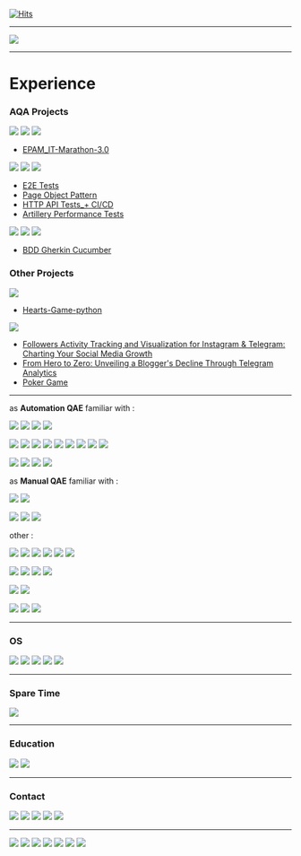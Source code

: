 
[![Hits](https://hits.seeyoufarm.com/api/count/incr/badge.svg?url=https%3A%2F%2Fgithub.com%2Fanhelina-lunova%2F&count_bg=%23DC4589&title_bg=%23A180FB&icon=&icon_color=%238E6D6D&title=hits&edge_flat=false)](https://hits.seeyoufarm.com)

---

![](https://github-profile-trophy.vercel.app/?username=anhelina-lunova&theme=onedark&no-bg=true)

---
# Experience

### AQA Projects

[![](https://img.shields.io/badge/Python-ffde57?logo=python&logoColor=4584b6)]() 
[![](https://img.shields.io/badge/pytest-white?logo=pytest&logoColor=)]()
[![](https://img.shields.io/badge/Playwright-bb544a?logo=Playwright&logoColor=68ac41)]()
- [EPAM_IT-Marathon-3.0](https://github.com/anhelina-lunova/EPAM_IT-Marathon-3.0)

[![](https://img.shields.io/badge/Cypress-gray?logo=cypress&logoColor=)]()
[![](https://img.shields.io/badge/JavaScript-323330?logo=javascript&logoColor=)]()
[![](https://img.shields.io/badge/Node.js-303030?logo=nodedotjs&logoColor=3c873a)]()
- [E2E Tests](https://github.com/anhelina-lunova/Cypress-E2E-Tests)
- [Page Object Pattern](https://github.com/anhelina-lunova/Cypress-Page-Object-Pattern)
- [HTTP API Tests_+ CI/CD](https://github.com/anhelina-lunova/Cypress-HTTP-API-Tests_CI-CD)
- [Artillery Performance Tests](https://github.com/anhelina-lunova/Artillery-Performance-Tests)

[![](https://img.shields.io/badge/Cucumber-F3FBF4?logo=cucumber&logoColor=00A818)]()
[![](https://img.shields.io/badge/JavaScript-323330?logo=javascript&logoColor=)]()
[![](https://img.shields.io/badge/Node.js-303030?logo=nodedotjs&logoColor=3c873a)]()
- [BDD Gherkin Cucumber](https://github.com/anhelina-lunova/BDD-Gherkin-Cucumber)

### Other Projects

[![](https://img.shields.io/badge/Python-ffde57?logo=python&logoColor=4584b6)]()
- [Hearts-Game-python](https://github.com/anhelina-lunova/Hearts-Game-python)

[![](https://img.shields.io/badge/Google_Sheets-B1DFC9?logo=google-sheets&logoColor=23A566)]()
- [Followers Activity Tracking and Visualization for Instagram & Telegram: Charting Your Social Media Growth](https://docs.google.com/spreadsheets/d/1PJ_Lt4JI1DV1i2FFNkLfWX-A0y1YPIkvdkw5I4u1_8c/)
- [From Hero to Zero: Unveiling a Blogger's Decline Through Telegram Analytics](https://docs.google.com/spreadsheets/d/1B9S5YdpZwFf1SdfC0B3YG55x7lnxtkEyJDZO2kCEsDA/)
- [Poker Game](https://docs.google.com/spreadsheets/d/1-v1CfSJl_dX9F8ruMRk5KdnKXWKCoQOlULotSU6gQwk/)

---

as **Automation QAE** familiar with :

[![](https://img.shields.io/badge/Python-ffde57?logo=python&logoColor=4584b6)]()
[![](https://img.shields.io/badge/pytest-white?logo=pytest&logoColor=)]()
[![](https://img.shields.io/badge/Playwright-bb544a?logo=Playwright&logoColor=68ac41)]()
[![](https://img.shields.io/badge/PyCharm-c0ccba?&logo=PyCharm&logoColor=4B4A16)]()

[![](https://img.shields.io/badge/Google_Chrome-34a853?logo=Google-chrome&logoColor=white)]()
[![](https://img.shields.io/badge/HTML5-ebebeb?logo=html5&logoColor=)]()
[![](https://img.shields.io/badge/CSS3-ebebeb?logo=css3&logoColor=264de4)]()
[![](https://img.shields.io/badge/JavaScript-323330?logo=javascript&logoColor=)]()
[![](https://img.shields.io/badge/Node.js-303030?logo=nodedotjs&logoColor=3c873a)]()
[![](https://img.shields.io/badge/npm-white?logo=npm&logoColor=cb3837)]()
[![](https://img.shields.io/badge/Cypress-gray?logo=cypress&logoColor=)]()
[![](https://img.shields.io/badge/Cucumber-F3FBF4?logo=cucumber&logoColor=00A818)]()
[![](https://img.shields.io/badge/VSCode-white?logo=visual-studio-code&logoColor=016EC5)]()

[![](https://img.shields.io/badge/Git-white?logo=git&logoColor=f34f29)]()
[![](https://img.shields.io/badge/gitignore.io-white?logo=gitignoredotio&logoColor=204ecf)]()
[![](https://img.shields.io/badge/GitHub_Actions-white?logo=github-actions&logoColor=)]()
[![](https://img.shields.io/badge/GitLab-white?logo=gitlab&logoColor=)]()

as **Manual QAE** familiar with :

[![](https://img.shields.io/badge/Postman-white?logo=Postman&logoColor=ef5b25)]()
[![](https://img.shields.io/badge/JSON-gray?logo=json&logoColor=)]()

[![](https://img.shields.io/badge/MySQL-00688F?logo=mysql&logoColor=E48E1A)]()
[![](https://img.shields.io/badge/SQLite-66B9E7?logo=sqlite&logoColor=003B57)]()
[![](https://img.shields.io/badge/DBeaver-gray?logo=dbeaver&logoColor=)]()

other :

[![](https://img.shields.io/badge/Google_Sheets-B1DFC9?logo=google-sheets&logoColor=23A566)]()
[![](https://img.shields.io/badge/TestRail-white?logo=testrail&logoColor=)]()
[![](https://img.shields.io/badge/Notion-white?logo=notion&logoColor=black)]()
[![](https://img.shields.io/badge/JIRA-white?logo=Jira&logoColor=264970)]()
[![](https://img.shields.io/badge/YouTrack-white?logo=youtrack&logoColor=264970)]()
[![](https://img.shields.io/badge/Trello-white?logo=trello&logoColor=264970)]()

[![](https://img.shields.io/badge/Figma-white?logo=figma&logoColor=F24E1E)](https://www.figma.com/@anhelinalunova)
[![](https://img.shields.io/badge/Tableau-white?logo=tableau&logoColor=D9233B)]()
[![](https://img.shields.io/badge/SimilarWeb-gray?logo=similarweb&logoColor=)]()
[![](https://img.shields.io/badge/ahrefs-gray?logo=ahrefs&logoColor=)]()

[![](https://img.shields.io/badge/Amazon_AWS-252F3E?logo=amazonaws&logoColor=FF9900)]()
[![](https://img.shields.io/badge/Netlify-white?logo=netlify&logoColor=teal)]()

[![](https://img.shields.io/badge/Google_Meet-F3E8E9?logo=google-meet&logoColor=058D7F)]()
[![](https://img.shields.io/badge/Zoom-4A8CFF?logo=zoom&logoColor=)]()
[![](https://img.shields.io/badge/Slack-3CB187?logo=slack&logoColor=DFA22F)]()

---

### OS

[![](https://img.shields.io/badge/MacOS-white?logo=apple&logoColor=black)]()
[![](https://img.shields.io/badge/iOS-white?logo=ios&logoColor=black)]()
[![](https://img.shields.io/badge/Linux-white?logo=linux&logoColor=black)]()
[![](https://img.shields.io/badge/Windows-white?logo=windows&logoColor=black)]()
[![](https://img.shields.io/badge/Android-white?logo=android&logoColor=black)]()

---

### Spare Time

[![](https://img.shields.io/badge/Riot_Games-7C2224?logo=riot-games&logoColor=)]()
<!--
[![](https://img.shields.io/badge/PlayStation-0083C5?logo=playstation&logoColor=F7C60E)]()
[![](https://img.shields.io/badge/Battle.net-DDDDDC?logo=battle.net&logoColor=0092D3)]()
-->

---

### Education

[![](https://img.shields.io/badge/W3Schools-555555?logo=W3Schools&logoColor=)]()
[![](https://img.shields.io/badge/Codecademy-C8D0D5?logo=codecademy&logoColor=204156)]()

---

### Contact

<!--
[![](https://img.shields.io/badge/test-gray?logo=&logoColor=)]()
-->

[![](https://img.shields.io/badge/Gmail-08851b?logo=gmail&logoColor=)]()
[![](https://img.shields.io/badge/LinkedIn-00a0dc?&logo=linkedin&logoColor=)](https://www.linkedin.com/in/anhelina-lunova/)
[![](https://img.shields.io/badge/Telegram-white?logo=telegram&logoColor=)](https://t.me/QAngieL)
[![](https://img.shields.io/badge/Instagram-c13584?logo=instagram&logoColor=FFDC80)](https://www.instagram.com/)
[![](https://img.shields.io/badge/GitHub-333?logo=github&logoColor=)](https://github.com/anhelina-lunova/)

---

![](http://github-profile-summary-cards.vercel.app/api/cards/most-commit-language?username=anhelina-lunova&theme=onedark)
![](http://github-profile-summary-cards.vercel.app/api/cards/repos-per-language?username=anhelina-lunova&theme=onedark)
![](https://github-readme-stats.vercel.app/api/top-langs/?username=anhelina-lunova&layout=donut&hide_border=true&theme=onedark)
![](http://github-profile-summary-cards.vercel.app/api/cards/stats?username=anhelina-lunova&theme=onedark)
![](https://github-readme-streak-stats.herokuapp.com?user=anhelina-lunova&hide_border=true&date_format=j%20M%5B%20Y%5D&card_width=356&theme=onedark)
![](http://github-profile-summary-cards.vercel.app/api/cards/productive-time?username=anhelina-lunova&theme=onedark&utcOffset=8)
![](http://github-profile-summary-cards.vercel.app/api/cards/profile-details?username=anhelina-lunova&theme=onedark)